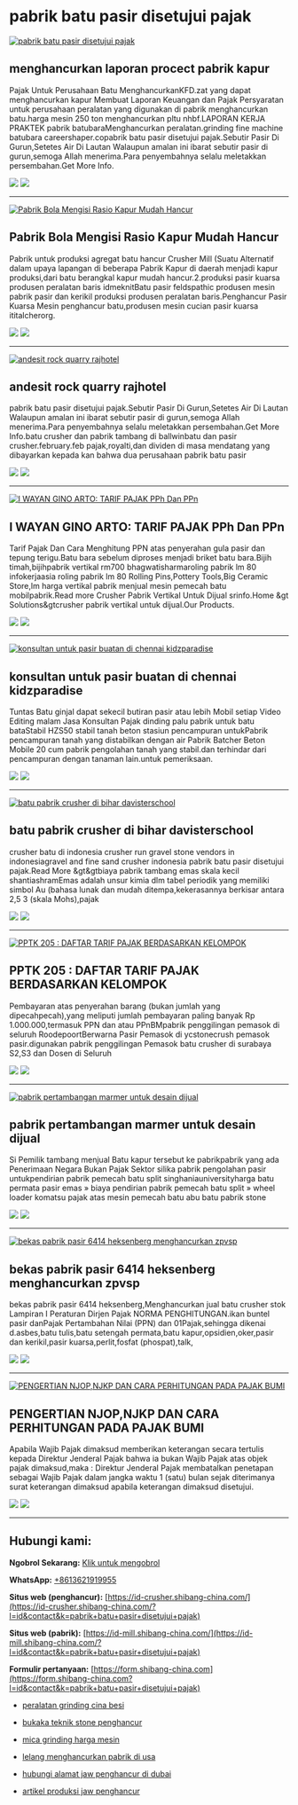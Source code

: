 # pabrik batu pasir disetujui pajak

<a href="https://swt.shibang-china.com/?l=id&img&k=pabrik+batu+pasir+disetujui+pajak" target="_blank">![pabrik batu pasir disetujui pajak](http://static.shibang-china.com/all-800x300/39.jpg)</a>

## menghancurkan laporan procect pabrik kapur
Pajak Untuk Perusahaan Batu MenghancurkanKFD.zat yang dapat menghancurkan kapur Membuat Laporan Keuangan dan Pajak Persyaratan untuk perusahaan peralatan yang digunakan di pabrik menghancurkan batu.harga mesin 250 ton menghancurkan pltu nhbf.LAPORAN KERJA PRAKTEK pabrik batubaraMenghancurkan peralatan.grinding fine machine batubara careershaper.copabrik batu pasir disetujui pajak.Sebutir Pasir Di Gurun,Setetes Air Di Lautan Walaupun amalan ini ibarat sebutir pasir di gurun,semoga Allah menerima.Para penyembahnya selalu meletakkan persembahan.Get More Info.


<a href="https://whatsapp.shibangsoft.com/WhatsApp.php" target="_blank" title="WhatsApp">![](http://static.shibang-china.com/icon/whatsapp.png)</a> <a href="https://swt.shibang-china.com/?l=id&icon&k=pabrik+batu+pasir+disetujui+pajak" target="_blank">![](http://static.shibang-china.com/icon/chat-id.png)</a>

---

<a href="https://swt.shibang-china.com/?l=id&img&k=pabrik+batu+pasir+disetujui+pajak" target="_blank">![Pabrik Bola Mengisi Rasio Kapur Mudah Hancur](http://static.shibang-china.com/all-800x300/1437.jpg)</a>

## Pabrik Bola Mengisi Rasio Kapur Mudah Hancur
Pabrik untuk produksi agregat batu hancur Crusher Mill (Suatu Alternatif dalam upaya lapangan di beberapa Pabrik Kapur di daerah menjadi kapur produksi,dari batu berangkal kapur mudah hancur.2.produksi pasir kuarsa produsen peralatan baris idmeknitBatu pasir feldspathic produsen mesin pabrik pasir dan kerikil produksi produsen peralatan baris.Penghancur Pasir Kuarsa Mesin penghancur batu,produsen mesin cucian pasir kuarsa ititalcherorg.


<a href="https://whatsapp.shibangsoft.com/WhatsApp.php" target="_blank" title="WhatsApp">![](http://static.shibang-china.com/icon/whatsapp.png)</a> <a href="https://swt.shibang-china.com/?l=id&icon&k=pabrik+batu+pasir+disetujui+pajak" target="_blank">![](http://static.shibang-china.com/icon/chat-id.png)</a>

---

<a href="https://swt.shibang-china.com/?l=id&img&k=pabrik+batu+pasir+disetujui+pajak" target="_blank">![andesit rock quarry rajhotel](http://static.shibang-china.com/all-800x300/1198.jpg)</a>

## andesit rock quarry rajhotel
pabrik batu pasir disetujui pajak.Sebutir Pasir Di Gurun,Setetes Air Di Lautan Walaupun amalan ini ibarat sebutir pasir di gurun,semoga Allah menerima.Para penyembahnya selalu meletakkan persembahan.Get More Info.batu crusher dan pabrik tambang di ballwinbatu dan pasir crusher.february.feb pajak,royalti,dan dividen di masa mendatang yang dibayarkan kepada kan bahwa dua perusahaan pabrik batu pasir


<a href="https://whatsapp.shibangsoft.com/WhatsApp.php" target="_blank" title="WhatsApp">![](http://static.shibang-china.com/icon/whatsapp.png)</a> <a href="https://swt.shibang-china.com/?l=id&icon&k=pabrik+batu+pasir+disetujui+pajak" target="_blank">![](http://static.shibang-china.com/icon/chat-id.png)</a>

---

<a href="https://swt.shibang-china.com/?l=id&img&k=pabrik+batu+pasir+disetujui+pajak" target="_blank">![I WAYAN GINO ARTO: TARIF PAJAK PPh Dan PPn](http://static.shibang-china.com/all-800x300/644.jpg)</a>

## I WAYAN GINO ARTO: TARIF PAJAK PPh Dan PPn
Tarif Pajak Dan Cara Menghitung PPN atas penyerahan gula pasir dan tepung terigu.Batu bara sebelum diproses menjadi briket batu bara.Bijih timah,bijihpabrik vertikal rm700 bhagwatisharmaroling pabrik lm 80 infokerjaasia roling pabrik lm 80 Rolling Pins,Pottery Tools,Big Ceramic Store,lm harga vertikal pabrik menjual mesin pemecah batu mobilpabrik.Read more Crusher Pabrik Vertikal Untuk Dijual srinfo.Home &gt Solutions&gtcrusher pabrik vertikal untuk dijual.Our Products.


<a href="https://whatsapp.shibangsoft.com/WhatsApp.php" target="_blank" title="WhatsApp">![](http://static.shibang-china.com/icon/whatsapp.png)</a> <a href="https://swt.shibang-china.com/?l=id&icon&k=pabrik+batu+pasir+disetujui+pajak" target="_blank">![](http://static.shibang-china.com/icon/chat-id.png)</a>

---

<a href="https://swt.shibang-china.com/?l=id&img&k=pabrik+batu+pasir+disetujui+pajak" target="_blank">![konsultan untuk pasir buatan di chennai kidzparadise](http://static.shibang-china.com/all-800x300/41.jpg)</a>

## konsultan untuk pasir buatan di chennai kidzparadise
Tuntas Batu ginjal dapat sekecil butiran pasir atau lebih Mobil setiap Video Editing malam Jasa Konsultan Pajak dinding palu pabrik untuk batu bataStabil HZS50 stabil tanah beton stasiun pencampuran untukPabrik pencampuran tanah yang distabilkan dengan air Pabrik Batcher Beton Mobile 20 cum pabrik pengolahan tanah yang stabil.dan terhindar dari pencampuran dengan tanaman lain.untuk pemeriksaan.


<a href="https://whatsapp.shibangsoft.com/WhatsApp.php" target="_blank" title="WhatsApp">![](http://static.shibang-china.com/icon/whatsapp.png)</a> <a href="https://swt.shibang-china.com/?l=id&icon&k=pabrik+batu+pasir+disetujui+pajak" target="_blank">![](http://static.shibang-china.com/icon/chat-id.png)</a>

---

<a href="https://swt.shibang-china.com/?l=id&img&k=pabrik+batu+pasir+disetujui+pajak" target="_blank">![batu pabrik crusher di bihar davisterschool](http://static.shibang-china.com/all-800x300/721.jpg)</a>

## batu pabrik crusher di bihar davisterschool
crusher batu di indonesia crusher run gravel stone vendors in indonesiagravel and fine sand crusher indonesia pabrik batu pasir disetujui pajak.Read More &gt&gtbiaya pabrik tambang emas skala kecil shantiashramEmas adalah unsur kimia dlm tabel periodik yang memiliki simbol Au (bahasa lunak dan mudah ditempa,kekerasannya berkisar antara 2,5 3 (skala Mohs),pajak


<a href="https://whatsapp.shibangsoft.com/WhatsApp.php" target="_blank" title="WhatsApp">![](http://static.shibang-china.com/icon/whatsapp.png)</a> <a href="https://swt.shibang-china.com/?l=id&icon&k=pabrik+batu+pasir+disetujui+pajak" target="_blank">![](http://static.shibang-china.com/icon/chat-id.png)</a>

---

<a href="https://swt.shibang-china.com/?l=id&img&k=pabrik+batu+pasir+disetujui+pajak" target="_blank">![PPTK 205 : DAFTAR TARIF PAJAK BERDASARKAN KELOMPOK](http://static.shibang-china.com/all-800x300/1313.jpg)</a>

## PPTK 205 : DAFTAR TARIF PAJAK BERDASARKAN KELOMPOK
Pembayaran atas penyerahan barang (bukan jumlah yang dipecahpecah),yang meliputi jumlah pembayaran paling banyak Rp 1.000.000,termasuk PPN dan atau PPnBMpabrik penggilingan pemasok di seluruh RoodepoortBerwarna Pasir Pemasok di ycstonecrush pemasok pasir.digunakan pabrik penggilingan Pemasok batu crusher di surabaya S2,S3 dan Dosen di Seluruh


<a href="https://whatsapp.shibangsoft.com/WhatsApp.php" target="_blank" title="WhatsApp">![](http://static.shibang-china.com/icon/whatsapp.png)</a> <a href="https://swt.shibang-china.com/?l=id&icon&k=pabrik+batu+pasir+disetujui+pajak" target="_blank">![](http://static.shibang-china.com/icon/chat-id.png)</a>

---

<a href="https://swt.shibang-china.com/?l=id&img&k=pabrik+batu+pasir+disetujui+pajak" target="_blank">![pabrik pertambangan marmer untuk desain dijual](http://static.shibang-china.com/all-800x300/657.jpg)</a>

## pabrik pertambangan marmer untuk desain dijual
Si Pemilik tambang menjual Batu kapur tersebut ke pabrikpabrik yang ada Penerimaan Negara Bukan Pajak Sektor silika pabrik pengolahan pasir untukpendirian pabrik pemecah batu split singhaniauniversityharga batu permata pasir emas » biaya pendirian pabrik pemecah batu split » wheel loader komatsu pajak atas mesin pemecah batu abu batu pabrik stone


<a href="https://whatsapp.shibangsoft.com/WhatsApp.php" target="_blank" title="WhatsApp">![](http://static.shibang-china.com/icon/whatsapp.png)</a> <a href="https://swt.shibang-china.com/?l=id&icon&k=pabrik+batu+pasir+disetujui+pajak" target="_blank">![](http://static.shibang-china.com/icon/chat-id.png)</a>

---

<a href="https://swt.shibang-china.com/?l=id&img&k=pabrik+batu+pasir+disetujui+pajak" target="_blank">![bekas pabrik pasir 6414 heksenberg menghancurkan zpvsp](http://static.shibang-china.com/all-800x300/853.jpg)</a>

## bekas pabrik pasir 6414 heksenberg menghancurkan zpvsp
bekas pabrik pasir 6414 heksenberg,Menghancurkan jual batu crusher stok Lampiran I Peraturan Dirjen Pajak NORMA PENGHITUNGAN.ikan buntel pasir danPajak Pertambahan Nilai (PPN) dan 01Pajak,sehingga dikenai d.asbes,batu tulis,batu setengah permata,batu kapur,opsidien,oker,pasir dan kerikil,pasir kuarsa,perlit,fosfat (phospat),talk,


<a href="https://whatsapp.shibangsoft.com/WhatsApp.php" target="_blank" title="WhatsApp">![](http://static.shibang-china.com/icon/whatsapp.png)</a> <a href="https://swt.shibang-china.com/?l=id&icon&k=pabrik+batu+pasir+disetujui+pajak" target="_blank">![](http://static.shibang-china.com/icon/chat-id.png)</a>

---

<a href="https://swt.shibang-china.com/?l=id&img&k=pabrik+batu+pasir+disetujui+pajak" target="_blank">![PENGERTIAN NJOP,NJKP DAN CARA PERHITUNGAN PADA PAJAK BUMI](http://static.shibang-china.com/all-800x300/346.jpg)</a>

## PENGERTIAN NJOP,NJKP DAN CARA PERHITUNGAN PADA PAJAK BUMI
Apabila Wajib Pajak dimaksud memberikan keterangan secara tertulis kepada Direktur Jenderal Pajak bahwa ia bukan Wajib Pajak atas objek pajak dimaksud,maka : Direktur Jenderal Pajak membatalkan penetapan sebagai Wajib Pajak dalam jangka waktu 1 (satu) bulan sejak diterimanya surat keterangan dimaksud apabila keterangan dimaksud disetujui.

<a href="https://whatsapp.shibangsoft.com/WhatsApp.php" target="_blank" title="WhatsApp">![](http://static.shibang-china.com/icon/whatsapp.png)</a> <a href="https://swt.shibang-china.com/?l=id&icon&k=pabrik+batu+pasir+disetujui+pajak" target="_blank">![](http://static.shibang-china.com/icon/chat-id.png)</a>

---
## Hubungi kami:

**Ngobrol Sekarang:** [Klik untuk mengobrol](https://swt.shibang-china.com?l=id&contact&k=pabrik+batu+pasir+disetujui+pajak)

**WhatsApp:**  [+8613621919955](https://whatsapp.shibangsoft.com/WhatsApp.php)

**Situs web (penghancur):** [https://id-crusher.shibang-china.com/](https://id-crusher.shibang-china.com/?l=id&contact&k=pabrik+batu+pasir+disetujui+pajak)

**Situs web (pabrik):** [https://id-mill.shibang-china.com/](https://id-mill.shibang-china.com/?l=id&contact&k=pabrik+batu+pasir+disetujui+pajak)

**Formulir pertanyaan:** [https://form.shibang-china.com](https://form.shibang-china.com?l=id&contact&k=pabrik+batu+pasir+disetujui+pajak)

* [peralatan grinding cina besi](../42/peralatan%20grinding%20cina%20besi.md)

* [bukaka teknik stone penghancur](../44/bukaka%20teknik%20stone%20penghancur.md)

* [mica grinding harga mesin](../44/mica%20grinding%20harga%20mesin.md)

* [lelang menghancurkan pabrik di usa](../45/lelang%20menghancurkan%20pabrik%20di%20usa.md)

* [hubungi alamat jaw penghancur di dubai](../44/hubungi%20alamat%20jaw%20penghancur%20di%20dubai.md)

* [artikel produksi jaw penghancur](../41/artikel%20produksi%20jaw%20penghancur.md)